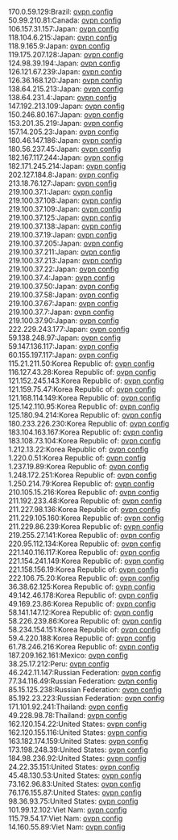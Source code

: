 170.0.59.129:Brazil: [ovpn config](vpn/170_0_59_129.ovpn)  
50.99.210.81:Canada: [ovpn config](vpn/50_99_210_81.ovpn)  
106.157.31.157:Japan: [ovpn config](vpn/106_157_31_157.ovpn)  
118.104.6.215:Japan: [ovpn config](vpn/118_104_6_215.ovpn)  
118.9.165.9:Japan: [ovpn config](vpn/118_9_165_9.ovpn)  
119.175.207.128:Japan: [ovpn config](vpn/119_175_207_128.ovpn)  
124.98.39.194:Japan: [ovpn config](vpn/124_98_39_194.ovpn)  
126.121.67.239:Japan: [ovpn config](vpn/126_121_67_239.ovpn)  
126.36.168.120:Japan: [ovpn config](vpn/126_36_168_120.ovpn)  
138.64.215.213:Japan: [ovpn config](vpn/138_64_215_213.ovpn)  
138.64.231.4:Japan: [ovpn config](vpn/138_64_231_4.ovpn)  
147.192.213.109:Japan: [ovpn config](vpn/147_192_213_109.ovpn)  
150.246.80.167:Japan: [ovpn config](vpn/150_246_80_167.ovpn)  
153.201.35.219:Japan: [ovpn config](vpn/153_201_35_219.ovpn)  
157.14.205.23:Japan: [ovpn config](vpn/157_14_205_23.ovpn)  
180.46.147.186:Japan: [ovpn config](vpn/180_46_147_186.ovpn)  
180.56.237.45:Japan: [ovpn config](vpn/180_56_237_45.ovpn)  
182.167.117.244:Japan: [ovpn config](vpn/182_167_117_244.ovpn)  
182.171.245.214:Japan: [ovpn config](vpn/182_171_245_214.ovpn)  
202.127.184.8:Japan: [ovpn config](vpn/202_127_184_8.ovpn)  
213.18.76.127:Japan: [ovpn config](vpn/213_18_76_127.ovpn)  
219.100.37.1:Japan: [ovpn config](vpn/219_100_37_1.ovpn)  
219.100.37.108:Japan: [ovpn config](vpn/219_100_37_108.ovpn)  
219.100.37.109:Japan: [ovpn config](vpn/219_100_37_109.ovpn)  
219.100.37.125:Japan: [ovpn config](vpn/219_100_37_125.ovpn)  
219.100.37.138:Japan: [ovpn config](vpn/219_100_37_138.ovpn)  
219.100.37.19:Japan: [ovpn config](vpn/219_100_37_19.ovpn)  
219.100.37.205:Japan: [ovpn config](vpn/219_100_37_205.ovpn)  
219.100.37.211:Japan: [ovpn config](vpn/219_100_37_211.ovpn)  
219.100.37.213:Japan: [ovpn config](vpn/219_100_37_213.ovpn)  
219.100.37.22:Japan: [ovpn config](vpn/219_100_37_22.ovpn)  
219.100.37.4:Japan: [ovpn config](vpn/219_100_37_4.ovpn)  
219.100.37.50:Japan: [ovpn config](vpn/219_100_37_50.ovpn)  
219.100.37.58:Japan: [ovpn config](vpn/219_100_37_58.ovpn)  
219.100.37.67:Japan: [ovpn config](vpn/219_100_37_67.ovpn)  
219.100.37.7:Japan: [ovpn config](vpn/219_100_37_7.ovpn)  
219.100.37.90:Japan: [ovpn config](vpn/219_100_37_90.ovpn)  
222.229.243.177:Japan: [ovpn config](vpn/222_229_243_177.ovpn)  
59.138.248.97:Japan: [ovpn config](vpn/59_138_248_97.ovpn)  
59.147.136.117:Japan: [ovpn config](vpn/59_147_136_117.ovpn)  
60.155.197.117:Japan: [ovpn config](vpn/60_155_197_117.ovpn)  
115.21.211.50:Korea Republic of: [ovpn config](vpn/115_21_211_50.ovpn)  
116.127.43.28:Korea Republic of: [ovpn config](vpn/116_127_43_28.ovpn)  
121.152.245.143:Korea Republic of: [ovpn config](vpn/121_152_245_143.ovpn)  
121.159.75.47:Korea Republic of: [ovpn config](vpn/121_159_75_47.ovpn)  
121.168.114.149:Korea Republic of: [ovpn config](vpn/121_168_114_149.ovpn)  
125.142.110.95:Korea Republic of: [ovpn config](vpn/125_142_110_95.ovpn)  
125.180.94.214:Korea Republic of: [ovpn config](vpn/125_180_94_214.ovpn)  
180.233.226.230:Korea Republic of: [ovpn config](vpn/180_233_226_230.ovpn)  
183.104.163.167:Korea Republic of: [ovpn config](vpn/183_104_163_167.ovpn)  
183.108.73.104:Korea Republic of: [ovpn config](vpn/183_108_73_104.ovpn)  
1.212.13.22:Korea Republic of: [ovpn config](vpn/1_212_13_22.ovpn)  
1.220.0.51:Korea Republic of: [ovpn config](vpn/1_220_0_51.ovpn)  
1.237.19.89:Korea Republic of: [ovpn config](vpn/1_237_19_89.ovpn)  
1.248.172.251:Korea Republic of: [ovpn config](vpn/1_248_172_251.ovpn)  
1.250.214.79:Korea Republic of: [ovpn config](vpn/1_250_214_79.ovpn)  
210.105.15.216:Korea Republic of: [ovpn config](vpn/210_105_15_216.ovpn)  
211.192.233.48:Korea Republic of: [ovpn config](vpn/211_192_233_48.ovpn)  
211.227.98.136:Korea Republic of: [ovpn config](vpn/211_227_98_136.ovpn)  
211.229.105.160:Korea Republic of: [ovpn config](vpn/211_229_105_160.ovpn)  
211.229.86.239:Korea Republic of: [ovpn config](vpn/211_229_86_239.ovpn)  
219.255.27.141:Korea Republic of: [ovpn config](vpn/219_255_27_141.ovpn)  
220.95.112.134:Korea Republic of: [ovpn config](vpn/220_95_112_134.ovpn)  
221.140.116.117:Korea Republic of: [ovpn config](vpn/221_140_116_117.ovpn)  
221.154.241.149:Korea Republic of: [ovpn config](vpn/221_154_241_149.ovpn)  
221.158.156.19:Korea Republic of: [ovpn config](vpn/221_158_156_19.ovpn)  
222.106.75.20:Korea Republic of: [ovpn config](vpn/222_106_75_20.ovpn)  
36.38.62.125:Korea Republic of: [ovpn config](vpn/36_38_62_125.ovpn)  
49.142.46.178:Korea Republic of: [ovpn config](vpn/49_142_46_178.ovpn)  
49.169.23.86:Korea Republic of: [ovpn config](vpn/49_169_23_86.ovpn)  
58.141.147.12:Korea Republic of: [ovpn config](vpn/58_141_147_12.ovpn)  
58.226.239.86:Korea Republic of: [ovpn config](vpn/58_226_239_86.ovpn)  
58.234.154.151:Korea Republic of: [ovpn config](vpn/58_234_154_151.ovpn)  
59.4.220.188:Korea Republic of: [ovpn config](vpn/59_4_220_188.ovpn)  
61.78.246.216:Korea Republic of: [ovpn config](vpn/61_78_246_216.ovpn)  
187.209.162.161:Mexico: [ovpn config](vpn/187_209_162_161.ovpn)  
38.25.17.212:Peru: [ovpn config](vpn/38_25_17_212.ovpn)  
46.242.11.147:Russian Federation: [ovpn config](vpn/46_242_11_147.ovpn)  
77.34.116.49:Russian Federation: [ovpn config](vpn/77_34_116_49.ovpn)  
85.15.125.238:Russian Federation: [ovpn config](vpn/85_15_125_238.ovpn)  
85.192.23.223:Russian Federation: [ovpn config](vpn/85_192_23_223.ovpn)  
171.101.92.241:Thailand: [ovpn config](vpn/171_101_92_241.ovpn)  
49.228.98.78:Thailand: [ovpn config](vpn/49_228_98_78.ovpn)  
162.120.154.22:United States: [ovpn config](vpn/162_120_154_22.ovpn)  
162.120.155.116:United States: [ovpn config](vpn/162_120_155_116.ovpn)  
163.182.174.159:United States: [ovpn config](vpn/163_182_174_159.ovpn)  
173.198.248.39:United States: [ovpn config](vpn/173_198_248_39.ovpn)  
184.98.236.92:United States: [ovpn config](vpn/184_98_236_92.ovpn)  
24.22.35.151:United States: [ovpn config](vpn/24_22_35_151.ovpn)  
45.48.130.53:United States: [ovpn config](vpn/45_48_130_53.ovpn)  
73.162.96.83:United States: [ovpn config](vpn/73_162_96_83.ovpn)  
76.176.155.87:United States: [ovpn config](vpn/76_176_155_87.ovpn)  
98.36.93.75:United States: [ovpn config](vpn/98_36_93_75.ovpn)  
101.99.12.102:Viet Nam: [ovpn config](vpn/101_99_12_102.ovpn)  
115.79.54.17:Viet Nam: [ovpn config](vpn/115_79_54_17.ovpn)  
14.160.55.89:Viet Nam: [ovpn config](vpn/14_160_55_89.ovpn)  
